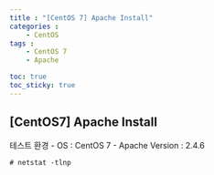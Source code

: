 ```yaml
---
title : "[CentOS 7] Apache Install"
categories : 
    - CentOS
tags :
    - CentOS 7
    - Apache

toc: true
toc_sticky: true
---
```


## [CentOS7] Apache Install

테스트 환경
    - OS : CentOS 7
    - Apache Version : 2.4.6

```
# netstat -tlnp
```